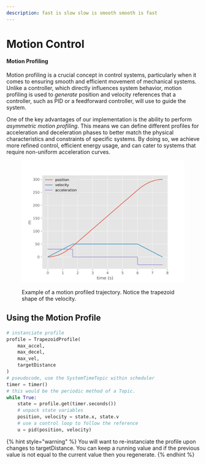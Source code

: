 ```yaml
---
description: fast is slow slow is smooth smooth is fast
---
```


# Motion Control

#### Motion Profiling

Motion profiling is a crucial concept in control systems, particularly when it comes to ensuring smooth and efficient movement of mechanical systems. Unlike a controller, which directly influences system behavior, motion profiling is used to _generate_ position and velocity references that a controller, such as PID or a feedforward controller, will use to guide the system.

One of the key advantages of our implementation is the ability to perform _asymmetric motion profiling_. This means we can define different profiles for acceleration and deceleration phases to better match the physical characteristics and constraints of specific systems. By doing so, we achieve more refined control, efficient energy usage, and can cater to systems that require non-uniform acceleration curves.

<figure><img src=".gitbook/assets/motionProfileExample.png" alt=""><figcaption><p>Example of a motion profiled trajectory.  Notice the trapezoid shape of the velocity. </p></figcaption></figure>

## Using the Motion Profile



```python
# instanciate profile
profile = TrapezoidProfile(
    max_accel, 
    max_decel, 
    max_vel, 
    targetDistance
)
# pseudocode, use the SystemTimeTopic within scheduler
timer = timer()
# this would be the periodic method of a Topic. 
while True:
    state = profile.get(timer.seconds())
    # unpack state variables 
    position, velocity = state.x, state.v 
    # use a control loop to follow the reference
    u = pid(position, velocity)


```

{% hint style="warning" %}
You will want to re-instanciate the profile upon changes to targetDistance.  You can keep a running value and if the previous value is not equal to the current value then you regenerate. &#x20;
{% endhint %}

